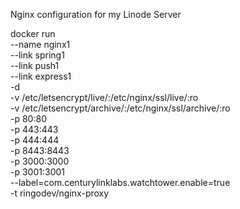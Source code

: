 Nginx configuration for my Linode Server

docker run \
--name nginx1 \
--link spring1 \
--link push1 \
--link express1 \
-d \
-v /etc/letsencrypt/live/:/etc/nginx/ssl/live/:ro \
-v /etc/letsencrypt/archive/:/etc/nginx/ssl/archive/:ro \
-p 80:80 \
-p 443:443 \
-p 444:444 \
-p 8443:8443 \
-p 3000:3000 \
-p 3001:3001 \
--label=com.centurylinklabs.watchtower.enable=true \
-t ringodev/nginx-proxy
